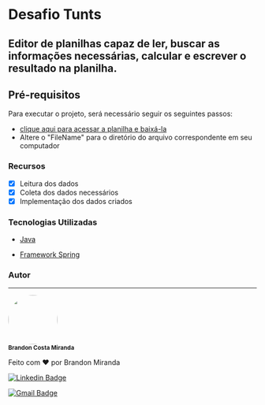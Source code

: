 # Desafio Tunts

## Editor de planilhas capaz de ler, buscar as informações necessárias, calcular e escrever o resultado na planilha.

## Pré-requisitos

Para executar o projeto, será necessário seguir os seguintes passos:

- [clique aqui para acessar a planilha e baixá-la ]( https://docs.google.com/spreadsheets/d/1XvWJcRLj2WAeXO3ULQ_GxGm9---3SZkjMbGcXMJtt70/edit?usp=sharing)
- Altere o "FileName" para o diretório do arquivo correspondente em seu computador


### Recursos

- [x] Leitura dos dados
- [x] Coleta dos dados necessários
- [x] Implementação dos dados criados

### Tecnologias Utilizadas

- [Java](www.java.com)

- [Framework Spring](https://spring.io/projects/spring-framework)

### Autor
---

 <img style="border-radius: 50%;" src="https://media-exp1.licdn.com/dms/image/C4D03AQEG8jhN9bWZJQ/profile-displayphoto-shrink_200_200/0/1607535320815?e=1625702400&v=beta&t=chME8rEYvEVtVGhBiK0W-xvTKsraWU70dNR03cOeml4" width="100px;" alt=""/>
 <br />
 <sub><b>Brandon Costa Miranda</b> </sub> 


Feito com ❤️ por Brandon Miranda 

[![Linkedin Badge](https://img.shields.io/badge/-Brandon-blue?style=flat-square&logo=Linkedin&logoColor=white&link=https://www.linkedin.com/in/brandon-miranda-52aa3415a/)](https://www.linkedin.com/in/brandon-miranda-52aa3415a//)  

[![Gmail Badge](https://img.shields.io/badge/-brandon.dev1998@gmail.com-c14438?style=flat-square&logo=Gmail&logoColor=white&link=mailto:brandon.dev1998@gmail.com)](mailto:brandon.dev1998@gmail.com)
